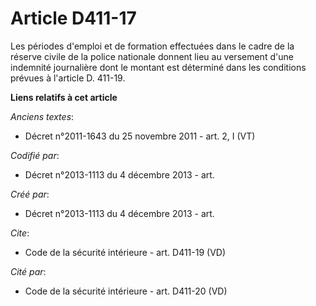 # Article D411-17

Les périodes d'emploi et de formation effectuées dans le cadre de la réserve civile de la police nationale donnent lieu au
versement d'une indemnité journalière dont le montant est déterminé dans les conditions prévues à l'article D. 411-19.

**Liens relatifs à cet article**

_Anciens textes_:

  - Décret n°2011-1643 du 25 novembre 2011 - art. 2, I (VT)

_Codifié par_:

  - Décret n°2013-1113 du 4 décembre 2013 - art.

_Créé par_:

  - Décret n°2013-1113 du 4 décembre 2013 - art.

_Cite_:

  - Code de la sécurité intérieure - art. D411-19 (VD)

_Cité par_:

  - Code de la sécurité intérieure - art. D411-20 (VD)
